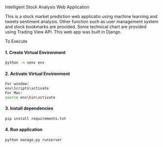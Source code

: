 Intelligent Stock Analysis Web Application

This is a stock market prediction web applicatio using machine learning and tweets sentiment analysis. Other function such as user management system and stock bookmarks are provided. Some technical chart are provided using Trading View API. This web app was built in Django.

To Execute
#### 1. Create Virtual Environment
```bash
python -m venv env
```
#### 2. Activate Virtual Environment
```bash
For window:
env\Scripts\activate
For Mac:
source env\bin\activate
```
#### 3. Install dependencies
```bash
pip install requirements.txt
```
#### 4. Run application
```bash
python manage.py runserver
```

